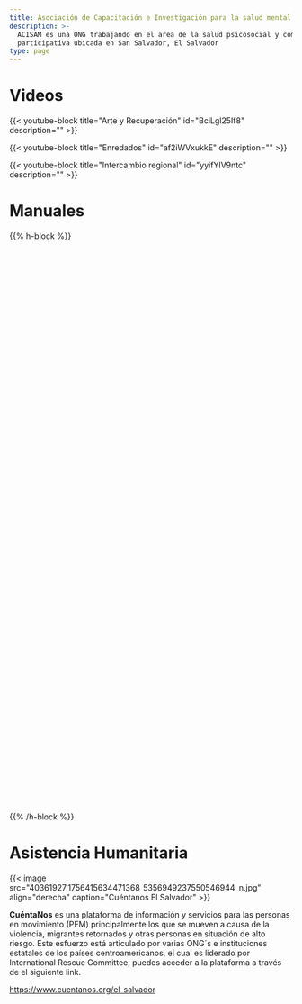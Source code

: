 ```yaml
---
title: Asociación de Capacitación e Investigación para la salud mental
description: >-
  ACISAM es una ONG trabajando en el area de la salud psicosocial y comunicación
  participativa ubicada en San Salvador, El Salvador
type: page
---
```

# Videos

{{< youtube-block title="Arte y Recuperación" id="BciLgl25If8" description="" >}}

{{< youtube-block title="Enredados" id="af2iWVxukkE" description="" >}}

{{< youtube-block title="Intercambio regional" id="yyifYlV9ntc" description="" >}}

# Manuales

{{% h-block %}}<div data-configid="25900136/59827752" style="width:100%; height:259px;" class="issuuembed"></div> <script type="text/javascript" src="//e.issuu.com/embed.js" async="true"></script>  <div data-configid="25900136/62164425" style="width:525px; height:742px;" class="issuuembed"></div>  <script type="text/javascript" src="//e.issuu.com/embed.js" async="true"></script>{{% /h-block %}}

# Asistencia Humanitaria

{{< image src="40361927_1756415634471368_5356949237550546944_n.jpg" align="derecha" caption="Cuéntanos El Salvador" >}}

**CuéntaNos** es una plataforma de información y servicios para las personas en movimiento (PEM) principalmente los que se mueven a causa de la violencia, migrantes retornados y otras personas en situación de alto riesgo. Este esfuerzo está articulado por varias ONG´s e instituciones estatales de los países centroamericanos, el cual es liderado por International Rescue Committee, puedes acceder a la plataforma a través de el siguiente link.  

<https://www.cuentanos.org/el-salvador>
